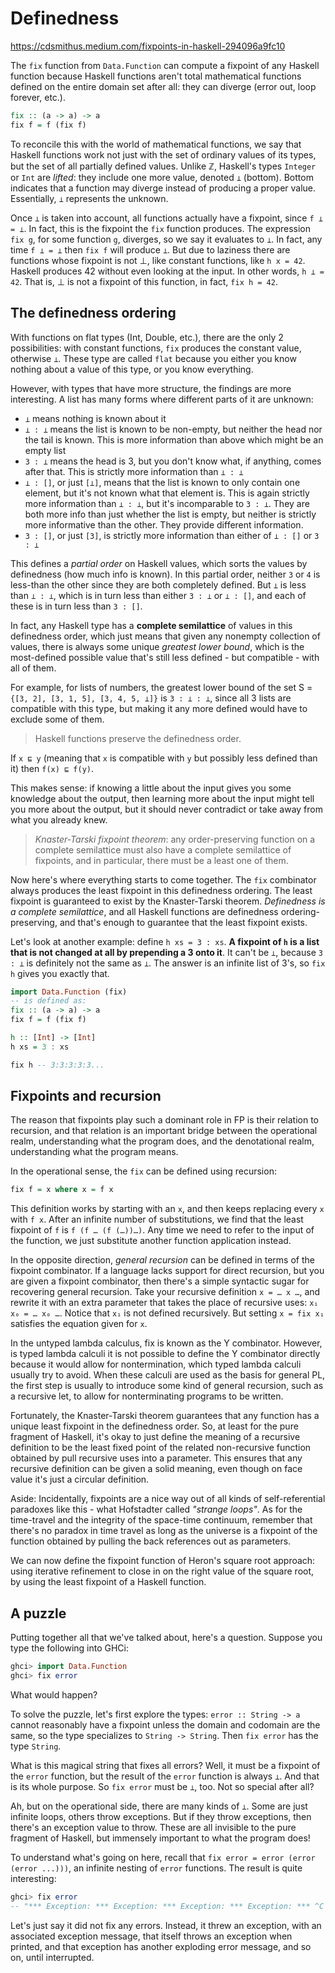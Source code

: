 # Definedness

https://cdsmithus.medium.com/fixpoints-in-haskell-294096a9fc10

The `fix` function from `Data.Function` can compute a fixpoint of any Haskell function because Haskell functions aren't total mathematical functions defined on the entire domain set after all: they can diverge (error out, loop forever, etc.).

```hs
fix :: (a -> a) -> a
fix f = f (fix f)
```

To reconcile this with the world of mathematical functions, we say that Haskell functions work not just with the set of ordinary values of its types, but the set of all partially defined values. Unlike ℤ, Haskell's types `Integer` or `Int` are *lifted*: they include one more value, denoted `⊥` (bottom). Bottom indicates that a function may diverge instead of producing a proper value. Essentially, `⊥` represents the unknown.

Once `⊥` is taken into account, all functions actually have a fixpoint, since `f ⊥ = ⊥`. In fact, this is the fixpoint the `fix` function produces. The expression `fix g`, for some function `g`, diverges, so we say it evaluates to `⊥`. In fact, any time `f ⊥ = ⊥` then `fix f` will produce `⊥`. But due to laziness there are functions whose fixpoint is not ⊥, like constant functions, like `h x = 42`. Haskell produces 42 without even looking at the input. In other words, `h ⊥ = 42`. That is, ⊥ is not a fixpoint of this function, in fact, `fix h = 42`.




## The definedness ordering

With functions on flat types (Int, Double, etc.), there are the only 2 possibilities: with constant functions, `fix` produces the constant value, otherwise `⊥`. These type are called `flat` because you either you know nothing about a value of this type, or you know everything.

However, with types that have more structure, the findings are more interesting. A list has many forms where different parts of it are unknown:
- `⊥` means nothing is known about it
- `⊥ : ⊥` means the list is known to be non-empty, but neither the head nor the tail is known. This is more information than above which might be an empty list
- `3 : ⊥` means the head is 3, but you don't know what, if anything, comes after that. This is strictly more information than `⊥ : ⊥`
- `⊥ : []`, or just `[⊥]`, means that the list is known to only contain one element, but it's not known what that element is. This is again strictly more information than `⊥ : ⊥`, but it's incomparable to `3 : ⊥`. They are both more info than just whether the list is empty, but neither is strictly more informative than the other. They provide different information.
- `3 : []`, or just `[3]`, is strictly more information than either of `⊥ : []` or `3 : ⊥`

This defines a *partial order* on Haskell values, which sorts the values by definedness (how much info is known). In this partial order, neither `3` or `4` is less-than the other since they are both completely defined. But `⊥` is less than `⊥ : ⊥`, which is in turn less than either `3 : ⊥` or `⊥ : []`, and each of these is in turn less than `3 : []`.

In fact, any Haskell type has a **complete semilattice** of values in this definedness order, which just means that given any nonempty collection of values, there is always some unique *greatest lower bound*, which is the most-defined possible value that's still less defined - but compatible - with all of them.

For example, for lists of numbers, the greatest lower bound of the set S =      `{[3, 2], [3, 1, 5], [3, 4, 5, ⊥]}` is `3 : ⊥ : ⊥`, since all 3 lists are compatible with this type, but making it any more defined would have to exclude some of them.

> Haskell functions preserve the definedness order.

If `x ⊑ y` (meaning that `x` is compatible with `y` but possibly less defined than it) then `f(x) ⊑ f(y)`.

This makes sense: if knowing a little about the input gives you some knowledge about the output, then learning more about the input might tell you more about the output, but it should never contradict or take away from what you already knew.

> *Knaster-Tarski fixpoint theorem*: any order-preserving function on a complete semilattice must also have a complete semilattice of fixpoints, and in particular, there must be a least one of them.

Now here's where everything starts to come together. The `fix` combinator always produces the least fixpoint in this definedness ordering. The least fixpoint is guaranteed to exist by the Knaster-Tarski theorem. *Definedness is a complete semilattice*, and all Haskell functions are definedness ordering-preserving, and that's enough to guarantee that the least fixpoint exists.


Let's look at another example: define `h xs = 3 : xs`. **A fixpoint of `h` is a list that is not changed at all by prepending a 3 onto it**. It can't be `⊥`, because `3 : ⊥` is definitely not the same as `⊥`. The answer is an infinite list of 3's, so `fix h` gives you exactly that.

```hs
import Data.Function (fix)
-- is defined as:
fix :: (a -> a) -> a
fix f = f (fix f)

h :: [Int] -> [Int]
h xs = 3 : xs

fix h -- 3:3:3:3:3...
```

## Fixpoints and recursion

The reason that fixpoints play such a dominant role in FP is their relation to recursion, and that relation is an important bridge between the operational realm, understanding what the program does, and the denotational realm, understanding what the program means.

In the operational sense, the `fix` can be defined using recursion:

```hs
fix f = x where x = f x
```

This definition works by starting with an `x`, and then keeps replacing every `x` with `f x`. After an infinite number of substitutions, we find that the least fixpoint of `f` is `f (f … (f (…))…)`. Any time we need to refer to the input of the function, we just substitute another function application instead.

In the opposite direction, *general recursion* can be defined in terms of the fixpoint combinator. If a language lacks support for direct recursion, but you are given a fixpoint combinator, then there's a simple syntactic sugar for recovering general recursion. Take your recursive definition `x = … x …`, and rewrite it with an extra parameter that takes the place of recursive uses:     `x₁ x₀ = … x₀ …`. Notice that `x₁` is not defined recursively. But setting `x = fix x₁` satisfies the equation given for `x`.

In the untyped lambda calculus, fix is known as the Y combinator. However, is typed lambda calculi it is not possible to define the Y combinator directly because it would allow for nontermination, which typed lambda calculi usually try to avoid. When these calculi are used as the basis for general PL, the first step is usually to introduce some kind of general recursion, such as a recursive let, to allow for nonterminating programs to be written.

Fortunately, the Knaster-Tarski theorem guarantees that any function has a unique least fixpoint in the definedness order. So, at least for the pure fragment of Haskell, it's okay to just define the meaning of a recursive definition to be the least fixed point of the related non-recursive function obtained by pull recursive uses into a parameter. This ensures that any recursive definition can be given a solid meaning, even though on face value it's just a circular definition.

  Aside: Incidentally, fixpoints are a nice way out of all kinds of self-referential paradoxes like this - what Hofstadter called *"strange loops"*. As for the time-travel and the integrity of the space-time continuum, remember that there's no paradox in time travel as long as the universe is a fixpoint of the function obtained by pulling the back references out as parameters.


We can now define the fixpoint function of Heron's square root approach: using iterative refinement to close in on the right value of the square root, by using the least fixpoint of a Haskell function.


## A puzzle

Putting together all that we've talked about, here's a question. Suppose you type the following into GHCi:

```hs
ghci> import Data.Function
ghci> fix error
```

What would happen?

To solve the puzzle, let's first explore the types: `error :: String -> a` cannot reasonably have a fixpoint unless the domain and codomain are the same, so the type specializes to `String -> String`. Then `fix error` has the type `String`.

What is this magical string that fixes all errors? Well, it must be a fixpoint of the `error` function, but the result of the `error` function is always `⊥`. And that is its whole purpose. So `fix error` must be `⊥`, too. Not so special after all?

Ah, but on the operational side, there are many kinds of `⊥`. Some are just infinite loops, others throw exceptions. But if they throw exceptions, then there's an exception value to throw. These are all invisible to the pure fragment of Haskell, but immensely important to what the program does!

To understand what's going on here, recall that `fix error = error (error (error ...)))`, an infinite nesting of `error` functions. The result is quite interesting:

```hs
ghci> fix error
-- "*** Exception: *** Exception: *** Exception: *** Exception: *** ^C
```

Let's just say it did not fix any errors. Instead, it threw an exception, with an associated exception message, that itself throws an exception when printed, and that exception has another exploding error message, and so on, until interrupted.
